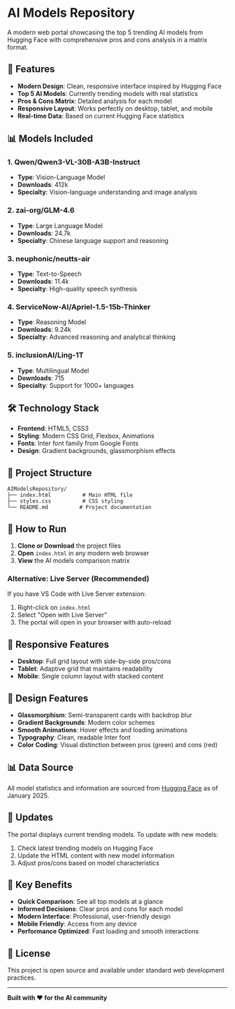 # AI Models Repository

A modern web portal showcasing the top 5 trending AI models from Hugging Face with comprehensive pros and cons analysis in a matrix format.

## 🚀 Features

- **Modern Design**: Clean, responsive interface inspired by Hugging Face
- **Top 5 AI Models**: Currently trending models with real statistics
- **Pros & Cons Matrix**: Detailed analysis for each model
- **Responsive Layout**: Works perfectly on desktop, tablet, and mobile
- **Real-time Data**: Based on current Hugging Face statistics

## 📊 Models Included

### 1. Qwen/Qwen3-VL-30B-A3B-Instruct
- **Type**: Vision-Language Model
- **Downloads**: 412k
- **Specialty**: Vision-language understanding and image analysis

### 2. zai-org/GLM-4.6
- **Type**: Large Language Model  
- **Downloads**: 24.7k
- **Specialty**: Chinese language support and reasoning

### 3. neuphonic/neutts-air
- **Type**: Text-to-Speech
- **Downloads**: 11.4k
- **Specialty**: High-quality speech synthesis

### 4. ServiceNow-AI/Apriel-1.5-15b-Thinker
- **Type**: Reasoning Model
- **Downloads**: 9.24k
- **Specialty**: Advanced reasoning and analytical thinking

### 5. inclusionAI/Ling-1T
- **Type**: Multilingual Model
- **Downloads**: 715
- **Specialty**: Support for 1000+ languages

## 🛠️ Technology Stack

- **Frontend**: HTML5, CSS3
- **Styling**: Modern CSS Grid, Flexbox, Animations
- **Fonts**: Inter font family from Google Fonts
- **Design**: Gradient backgrounds, glassmorphism effects

## 📁 Project Structure

```
AIModelsRepository/
├── index.html          # Main HTML file
├── styles.css          # CSS styling
└── README.md          # Project documentation
```

## 🚀 How to Run

1. **Clone or Download** the project files
2. **Open** `index.html` in any modern web browser
3. **View** the AI models comparison matrix

### Alternative: Live Server (Recommended)

If you have VS Code with Live Server extension:
1. Right-click on `index.html`
2. Select "Open with Live Server"
3. The portal will open in your browser with auto-reload

## 📱 Responsive Features

- **Desktop**: Full grid layout with side-by-side pros/cons
- **Tablet**: Adaptive grid that maintains readability
- **Mobile**: Single column layout with stacked content

## 🎨 Design Features

- **Glassmorphism**: Semi-transparent cards with backdrop blur
- **Gradient Backgrounds**: Modern color schemes
- **Smooth Animations**: Hover effects and loading animations
- **Typography**: Clean, readable Inter font
- **Color Coding**: Visual distinction between pros (green) and cons (red)

## 📊 Data Source

All model statistics and information are sourced from [Hugging Face](https://huggingface.co/) as of January 2025.

## 🔄 Updates

The portal displays current trending models. To update with new models:
1. Check latest trending models on Hugging Face
2. Update the HTML content with new model information
3. Adjust pros/cons based on model characteristics

## 🌟 Key Benefits

- **Quick Comparison**: See all top models at a glance
- **Informed Decisions**: Clear pros and cons for each model
- **Modern Interface**: Professional, user-friendly design
- **Mobile Friendly**: Access from any device
- **Performance Optimized**: Fast loading and smooth interactions

## 📄 License

This project is open source and available under standard web development practices.

---

**Built with ❤️ for the AI community**
